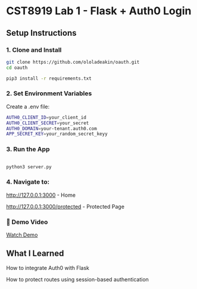 
# CST8919 Lab 1 - Flask + Auth0 Login

## Setup Instructions

### 1. Clone and Install
```bash
git clone https://github.com/ololadeakin/oauth.git
cd oauth

pip3 install -r requirements.txt
```
### 2. Set Environment Variables
Create a .env file:

```bash
AUTH0_CLIENT_ID=your_client_id
AUTH0_CLIENT_SECRET=your_secret
AUTH0_DOMAIN=your-tenant.auth0.com
APP_SECRET_KEY=your_random_secret_keyy

```
### 3. Run the App
```bash

python3 server.py
```
### 4. Navigate to:
http://127.0.0.1:3000 - Home

http://127.0.0.1:3000/protected - Protected Page

### 🎥 Demo Video
[Watch Demo](https://youtu.be/utiNm8-J8_U)

## What I Learned
How to integrate Auth0 with Flask

How to protect routes using session-based authentication